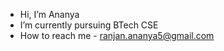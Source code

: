 -  Hi, I’m Ananya
-  I’m currently pursuing BTech CSE
-  How to reach me -  ranjan.ananya5@gmail.com


<!---
ananyaranjan/ananyaranjan is a ✨ special ✨ repository because its `README.md` (this file) appears on your GitHub profile.
You can click the Preview link to take a look at your changes.
--->
